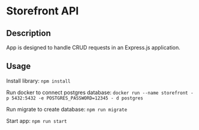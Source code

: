 # Storefront API

## Description

App is designed to handle CRUD requests in an Express.js application.

## Usage

Install library: `npm install`

Run docker to connect postgres database: `docker run --name storefront -p 5432:5432 -e POSTGRES_PASSWORD=12345 - d postgres`

Run migrate to create database: `npm run migrate`

Start app: `npm run start`

